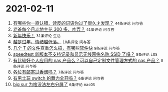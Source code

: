 # 2021-02-11

1. [有哪些你一直认错、读反的词语你过了很久才发现？](https://www.v2ex.com/t/752905) `44条评论` `问与答`
1. [老爸每个月斗地主花 300 多，咋弄？](https://www.v2ex.com/t/752903) `41条评论` `问与答`
1. [新年快乐！](https://www.v2ex.com/t/752906) `31条评论` `生活`
1. [越是过年，情绪越低落。](https://www.v2ex.com/t/752911) `10条评论` `问与答`
1. [几个 T 的文件查重怎么搞，有哪些软件快](https://www.v2ex.com/t/752915) `9条评论` `问与答`
1. [speedtest 新版本不支持记录和显示无线网络名称 SSID 了吗？](https://www.v2ex.com/t/752902) `8条评论` `iOS`
1. [有比较好个人应用的 nas 产品么？可以自己定制文件管理方式的 nas 产品？](https://www.v2ex.com/t/752901) `8条评论` `问与答`
1. [各位有邮寄过香烟吗？](https://www.v2ex.com/t/752912) `7条评论` `问与答`
1. [有男士玩 switch 的舞力全开吗？](https://www.v2ex.com/t/752919) `6条评论` `问与答`
1. [big sur 为啥没法左右分屏了](https://www.v2ex.com/t/752910) `6条评论` `macOS`
